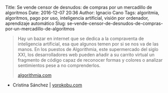 Title: Se vende censor de desnudos: de compras por un mercadillo de algoritmos
Date: 2016-12-07 20:36
Author: Ignacio Cano
Tags: algoritmia, algoritmos, pago por uso, inteligencia artificial, visión por ordenador, aprendizaje automático
Slug: se-vende-censor-de-desnudos-de-compras-por-un-mercadillo-de-algoritmos

> Hay un bazar en internet que se dedica a la compraventa de inteligencia
> artificial, esa que algunos temen por si se nos va de las manos. En los
> puestos de Algorithmia, este supermercado del siglo XXI, los desarrolladores
> web pueden añadir a su carrito virtual un fragmento de código capaz de
> reconocer formas y colores o analizar sentimientos pese a no comprenderlos.
>
> [algorithmia.com][]

- Cristina Sánchez | [yorokobu.com][]

  [algorithmia.com]: https://algorithmia.com/
    "algorithmia.com"
  [yorokobu.com]: http://www.yorokobu.es/mercadillo-algoritmos/
    "Se vende censor de desnudos: de compras por un mercadillo de algoritmos"
